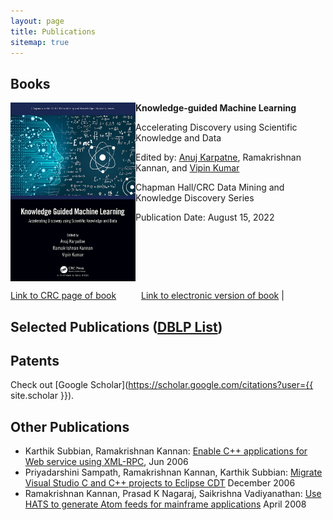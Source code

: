```yaml
---
layout: page
title: Publications
sitemap: true
---
```


## Books

<img src="figs/KGMLCoverPage.png" align="left" width="200px" 
href="https://sites.google.com/vt.edu/kgml-book/"/>

**Knowledge-guided Machine Learning**

Accelerating Discovery using Scientific Knowledge and Data  

Edited by: [Anuj Karpatne](https://people.cs.vt.edu/karpatne/), Ramakrishnan Kannan, and [Vipin Kumar](https://www-users.cse.umn.edu/~kumar001/)  

Chapman Hall/CRC Data Mining and Knowledge Discovery Series 

Publication Date: August 15, 2022  

<br clear="left"/>

[Link to CRC page of book](https://www.routledge.com/Knowledge-Guided-Machine-Learning-Accelerating-Discovery-using-Scientific/Karpatne-Kannan-Kumar/p/book/9780367693411) &emsp; &emsp; [Link to electronic version of book](https://www.taylorfrancis.com/books/edit/10.1201/9781003143376/knowledge-guided-machine-learning-anuj-karpatne-ramakrishnan-kannan-vipin-kumar) |


## Selected Publications ([DBLP List](https://dblp.uni-trier.de/pers/hd/k/Kannan:Ramakrishnan))

<!-- <div class="bibtex_display"></div> -->
<div id="bibtex_display">
    <div class="bibtex_template" style="display: none;">
        <div class="w3-section">
            <div class="if author" style="display:inline;"><em><span class="author"></span></em>.
            </div>
            <span class="if title"><b><span class="title"></span></b>.</span>
            <span class="if journal"><em><span class="journal"></span></em>,</span>
            <span class="if publisher"><em><span class="publisher"></span></em>,</span>
            <span class="if booktitle">In <em><span class="booktitle"></span></em>,</span>
            <span class="if address"><span class="address"></span>,</span>
            <span class="if month"><span class="month"></span>,</span>
            <span class="if year"><span class="year"></span>.</span>
            <span class="if note">(<span class="note"></span>)</span>
            <!-- <a class="bibtexVar" extra="BIBTEXKEY" onclick="w3.toggleShow('#+BIBTEXKEY+')" style="cursor:pointer;">
                <span class="w3-border-bottom w3-border-black" style="white-space:nowrap;"><i class="fas fa-book w3-text-blue"></i>&nbsp;BibTeX</span>
            </a>
            <div id="+BIBTEXKEY+" class="bibtexVar" extra="BIBTEXKEY" style="display:none;">
                <div class="w3-border w3-panel w3-light-grey">
                    <pre class="w3-small"><span class="bibtexraw noread"></span></pre>
                </div>
            </div> -->
        </div>
    </div>
</div>					
<div class="bibtex_structure">
    <!-- <details open class="group year w3-section w3-card-4" extra="DESC number">
        <summary class="title w3-container w3-theme w3-xlarge"></summary>
        <div class="templates w3-container"></div>
    </details> -->
    <div class="group year" extra="DESC number">
        <div class="templates"></div>
    </div>
</div>

## Patents

Check out [Google Scholar](https://scholar.google.com/citations?user={{ site.scholar }}).

## Other Publications

* Karthik Subbian, Ramakrishnan Kannan: [Enable C++ applications for Web service using XML-RPC](http://www.ibm.com/developerworks/webservices/library/ws-xml-rpc/), Jun 2006
* Priyadarshini Sampath, Ramakrishnan Kannan, Karthik Subbian: [Migrate Visual Studio C and C++ projects to Eclipse CDT](http://www-128.ibm.com/developerworks/library/os-ecl-vscdt/index.html) December 2006
* Ramakrishnan Kannan, Prasad K Nagaraj, Saikrishna Vadiyanathan: [Use HATS to generate Atom feeds for mainframe applications](http://www.ibm.com/developerworks/library/x-atommainframe/index.html) April 2008